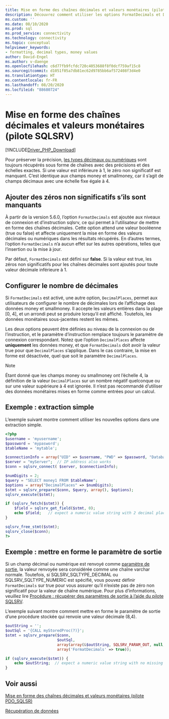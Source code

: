 ```yaml
---
title: Mise en forme des chaînes décimales et valeurs monétaires (pilote SQLSRV)
description: Découvrez comment utiliser les options FormatDecimals et DecimalPlaces pour mettre en forme les valeurs décimales ou monétaires lors de l’utilisation du pilote Microsoft SQLSRV pour PHP pour SQL Server.
ms.custom: ''
ms.date: 08/10/2020
ms.prod: sql
ms.prod_service: connectivity
ms.technology: connectivity
ms.topic: conceptual
helpviewer_keywords:
- formatting, decimal types, money values
author: David-Engel
ms.author: v-daenge
ms.openlocfilehash: c6d77fb9fcfdc720c4053688f8f0dcf759af15c8
ms.sourcegitcommit: d1051f05a7db81ec62d9785bb6af572408f3d4e0
ms.translationtype: HT
ms.contentlocale: fr-FR
ms.lasthandoff: 08/20/2020
ms.locfileid: "88680724"
---
```

# <a name="formatting-decimal-strings-and-money-values-sqlsrv-driver"></a>Mise en forme des chaînes décimales et valeurs monétaires (pilote SQLSRV)
[!INCLUDE[Driver_PHP_Download](../../includes/driver_php_download.md)]

Pour préserver la précision, [les types décimaux ou numériques](https://docs.microsoft.com/sql/t-sql/data-types/decimal-and-numeric-transact-sql) sont toujours récupérés sous forme de chaînes avec des précisions et des échelles exactes. Si une valeur est inférieure à 1, le zéro non significatif est manquant. C’est identique aux champs money et smallmoney, car il s’agit de champs décimaux avec une échelle fixe égale à 4.

## <a name="add-leading-zeroes-if-missing"></a>Ajouter des zéros non significatifs s’ils sont manquants
À partir de la version 5.6.0, l’option `FormatDecimals` est ajoutée aux niveaux de connexion et d’instruction sqlsrv, ce qui permet à l’utilisateur de mettre en forme des chaînes décimales. Cette option attend une valeur booléenne (true ou false) et affecte uniquement la mise en forme des valeurs décimales ou numériques dans les résultats récupérés. En d’autres termes, l’option `FormatDecimals` n’a aucun effet sur les autres opérations, telles que l’insertion ou la mise à jour.

Par défaut, `FormatDecimals` est défini sur **false**. Si la valeur est true, les zéros non significatifs pour les chaînes décimales sont ajoutés pour toute valeur décimale inférieure à 1.

## <a name="configure-number-of-decimal-places"></a>Configurer le nombre de décimales
Si `FormatDecimals` est activé, une autre option, `DecimalPlaces`, permet aux utilisateurs de configurer le nombre de décimales lors de l’affichage des données money et smallmoney. Il accepte les valeurs entières dans la plage [0, 4], et un arrondi peut se produire lorsqu’il est affiché. Toutefois, les données monétaires sous-jacentes restent les mêmes.

Les deux options peuvent être définies au niveau de la connexion ou de l’instruction, et le paramètre d’instruction remplace toujours le paramètre de connexion correspondant. Notez que l’option `DecimalPlaces` affecte **uniquement** les données money, et que `FormatDecimals` doit avoir la valeur true pour que `DecimalPlaces` s’applique. Dans le cas contraire, la mise en forme est désactivée, quel que soit le paramètre `DecimalPlaces`.

> [!NOTE]
> Étant donné que les champs money ou smallmoney ont l’échelle 4, la définition de la valeur `DecimalPlaces` sur un nombre négatif quelconque ou sur une valeur supérieure à 4 est ignorée. Il n’est pas recommandé d’utiliser des données monétaires mises en forme comme entrées pour un calcul.

## <a name="example---a-simple-fetch"></a>Exemple : extraction simple
L’exemple suivant montre comment utiliser les nouvelles options dans une extraction simple.

```php
<?php
$username = 'myusername';
$password = 'mypasword';
$tableName = 'mytable';

$connectionInfo = array("UID" => $username, "PWD" => $password, "Database" => "myDB", "FormatDecimals" => true);  
$server = "myServer";  // IP address also works
$conn = sqlsrv_connect( $server, $connectionInfo);  

$numDigits = 2;
$query = "SELECT money1 FROM $tableName";
$options = array("DecimalPlaces" => $numDigits);
$stmt = sqlsrv_prepare($conn, $query, array(), $options);
sqlsrv_execute($stmt);

if (sqlsrv_fetch($stmt)) {
    $field = sqlsrv_get_field($stmt, 0);  
    echo $field;   // expect a numeric value string with 2 decimal places
}

sqlsrv_free_stmt($stmt);
sqlsrv_close($conn);
?>
```

## <a name="example---format-the-output-parameter"></a>Exemple : mettre en forme le paramètre de sortie
Si un champ décimal ou numérique est renvoyé comme [paramètre de sortie](../../connect/php/how-to-retrieve-output-parameters-using-the-sqlsrv-driver.md), la valeur renvoyée sera considérée comme une chaîne varchar normale. Toutefois, si SQLSRV_SQLTYPE_DECIMAL ou SQLSRV_SQLTYPE_NUMERIC est spécifié, vous pouvez définir `FormatDecimals` sur true pour vous assurer qu’il n’existe pas de zéro non significatif pour la valeur de chaîne numérique. Pour plus d’informations, veuillez lire [Procédure : récupérer des paramètres de sortie à l’aide du pilote SQLSRV](../..//connect/php/how-to-retrieve-output-parameters-using-the-sqlsrv-driver.md).

L’exemple suivant montre comment mettre en forme le paramètre de sortie d’une procédure stockée qui renvoie une valeur décimale (8,4).

```php
$outString = '';
$outSql = '{CALL myStoredProc(?)}';
$stmt = sqlsrv_prepare($conn, 
                       $outSql, 
                       array(array(&$outString, SQLSRV_PARAM_OUT, null, SQLSRV_SQLTYPE_DECIMAL(8, 4))),
                       array('FormatDecimals' => true));

if (sqlsrv_execute($stmt)) {
    echo $outString;  // expect a numeric value string with no missing leading zero
}
```

## <a name="see-also"></a>Voir aussi
[Mise en forme des chaînes décimales et valeurs monétaires (pilote PDO_SQLSR)](../../connect/php/formatting-decimals-pdo-sqlsrv-driver.md)

[Récupération de données](../../connect/php/retrieving-data.md)

